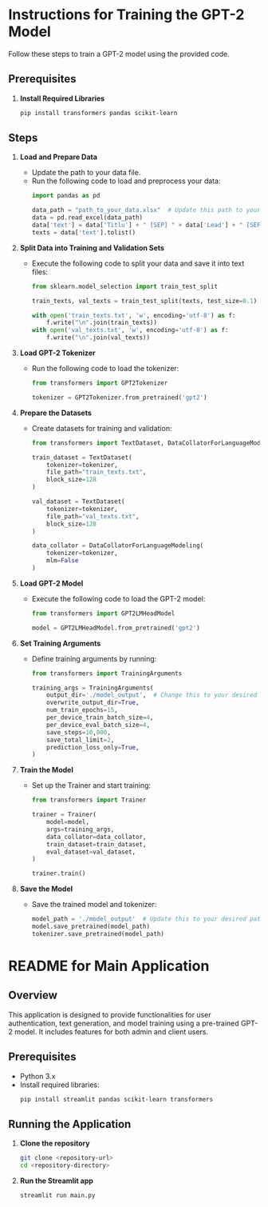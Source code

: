 
# Instructions for Training the GPT-2 Model 

Follow these steps to train a GPT-2 model using the provided code.

## Prerequisites

1. **Install Required Libraries**
   ```bash
   pip install transformers pandas scikit-learn
   ```

## Steps

1. **Load and Prepare Data**
   - Update the path to your data file.
   - Run the following code to load and preprocess your data:
     ```python
     import pandas as pd

     data_path = "path_to_your_data.xlsx"  # Update this path to your data file
     data = pd.read_excel(data_path)
     data['text'] = data['Titlu'] + " [SEP] " + data['Lead'] + " [SEP] " + data['Continut']
     texts = data['text'].tolist()
     ```

2. **Split Data into Training and Validation Sets**
   - Execute the following code to split your data and save it into text files:
     ```python
     from sklearn.model_selection import train_test_split

     train_texts, val_texts = train_test_split(texts, test_size=0.1)

     with open('train_texts.txt', 'w', encoding='utf-8') as f:
         f.write("\n".join(train_texts))
     with open('val_texts.txt', 'w', encoding='utf-8') as f:
         f.write("\n".join(val_texts))
     ```

3. **Load GPT-2 Tokenizer**
   - Run the following code to load the tokenizer:
     ```python
     from transformers import GPT2Tokenizer

     tokenizer = GPT2Tokenizer.from_pretrained('gpt2')
     ```

4. **Prepare the Datasets**
   - Create datasets for training and validation:
     ```python
     from transformers import TextDataset, DataCollatorForLanguageModeling

     train_dataset = TextDataset(
         tokenizer=tokenizer,
         file_path="train_texts.txt",
         block_size=128
     )

     val_dataset = TextDataset(
         tokenizer=tokenizer,
         file_path="val_texts.txt",
         block_size=128
     )

     data_collator = DataCollatorForLanguageModeling(
         tokenizer=tokenizer,
         mlm=False
     )
     ```

5. **Load GPT-2 Model**
   - Execute the following code to load the GPT-2 model:
     ```python
     from transformers import GPT2LMHeadModel

     model = GPT2LMHeadModel.from_pretrained('gpt2')
     ```

6. **Set Training Arguments**
   - Define training arguments by running:
     ```python
     from transformers import TrainingArguments

     training_args = TrainingArguments(
         output_dir='./model_output',  # Change this to your desired output directory
         overwrite_output_dir=True,
         num_train_epochs=15,
         per_device_train_batch_size=4,
         per_device_eval_batch_size=4,
         save_steps=10,000,
         save_total_limit=2,
         prediction_loss_only=True,
     )
     ```

7. **Train the Model**
   - Set up the Trainer and start training:
     ```python
     from transformers import Trainer

     trainer = Trainer(
         model=model,
         args=training_args,
         data_collator=data_collator,
         train_dataset=train_dataset,
         eval_dataset=val_dataset,
     )

     trainer.train()
     ```

8. **Save the Model**
   - Save the trained model and tokenizer:
     ```python
     model_path = './model_output'  # Update this to your desired path
     model.save_pretrained(model_path)
     tokenizer.save_pretrained(model_path)
     ```


# README for Main Application

## Overview
This application is designed to provide functionalities for user authentication, text generation, and model training using a pre-trained GPT-2 model. It includes features for both admin and client users.

## Prerequisites
- Python 3.x
- Install required libraries:
  ```bash
  pip install streamlit pandas scikit-learn transformers
  ```

## Running the Application
1. **Clone the repository**
   ```bash
   git clone <repository-url>
   cd <repository-directory>
   ```

2. **Run the Streamlit app**
   ```bash
   streamlit run main.py
   ```

